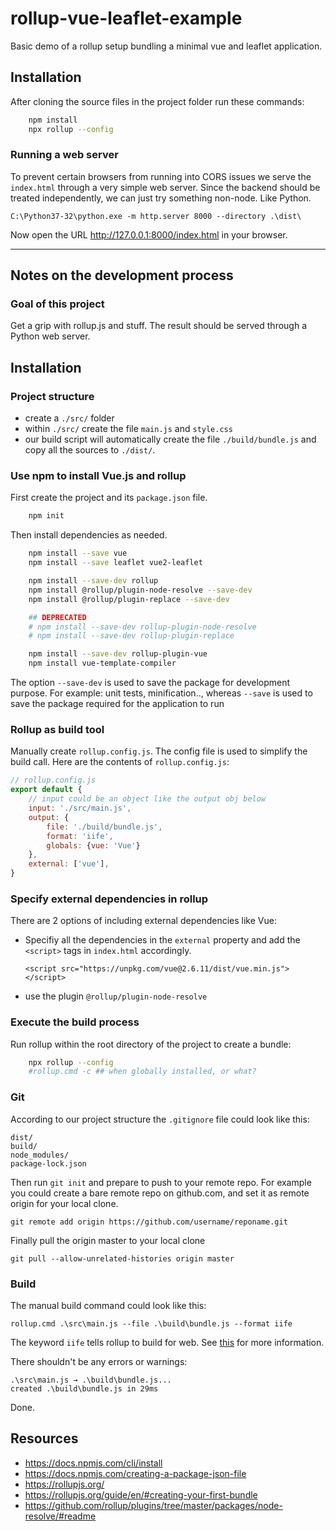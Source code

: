 # rollup-vue-leaflet-example
Basic demo of a rollup setup bundling a minimal vue and leaflet application.

## Installation

After cloning the source files in the project folder run these commands:

```bash
    npm install
    npx rollup --config
```

### Running a web server

To prevent certain browsers from running into CORS issues we serve the
`index.html` through a very simple web server. Since the backend should
be treated independently, we can just try something non-node. Like Python.

    C:\Python37-32\python.exe -m http.server 8000 --directory .\dist\

Now open the URL http://127.0.0.1:8000/index.html in your browser.

---

## Notes on the development process

### Goal of this project
Get a grip with rollup.js and stuff. The result should be served through a
Python web server.

## Installation

### Project structure

- create a `./src/` folder
- within `./src/` create the file `main.js` and `style.css`
- our build script will automatically create the file `./build/bundle.js` and
copy all the sources to `./dist/`.

### Use npm to install Vue.js and rollup


First create the project and its `package.json` file.

```bash
    npm init
```

Then install dependencies as needed.

```bash
    npm install --save vue
    npm install --save leaflet vue2-leaflet

    npm install --save-dev rollup
    npm install @rollup/plugin-node-resolve --save-dev
    npm install @rollup/plugin-replace --save-dev

    ## DEPRECATED
    # npm install --save-dev rollup-plugin-node-resolve
    # npm install --save-dev rollup-plugin-replace

    npm install --save-dev rollup-plugin-vue
    npm install vue-template-compiler
```

The option `--save-dev` is used to save the package for development
purpose. For example: unit tests, minification.., whereas `--save` is used to
save the package required for the application to run


### Rollup as build tool

Manually create `rollup.config.js`. The config file is used to simplify the
build call. Here are the contents of `rollup.config.js`:

```javascript
// rollup.config.js
export default {
    // input could be an object like the output obj below
    input: './src/main.js',
    output: {
        file: './build/bundle.js',
        format: 'iife',
        globals: {vue: 'Vue'}
    },
    external: ['vue'],
}
```

### Specify external dependencies in rollup

There are 2 options of including external dependencies like Vue:
 - Specifiy all the dependencies in the `external` property and
    add the `<script>` tags in `index.html` accordingly.


    ```
    <script src="https://unpkg.com/vue@2.6.11/dist/vue.min.js"></script>
    ```


 - use the plugin `@rollup/plugin-node-resolve`


### Execute the build process

Run rollup within the root directory of the project to create a bundle:

```bash
    npx rollup --config
    #rollup.cmd -c ## when globally installed, or what?
```


### Git

According to our project structure the `.gitignore` file could look like this:

    dist/
    build/
    node_modules/
    package-lock.json

Then run `git init` and prepare to push to your remote repo. For example you could
create a bare remote repo on github.com, and set it as remote origin for your local
clone.

    git remote add origin https://github.com/username/reponame.git

Finally pull the origin master to your local clone

    git pull --allow-unrelated-histories origin master

### Build

The manual build command could look like this:

    rollup.cmd .\src\main.js --file .\build\bundle.js --format iife

The keyword `iife` tells rollup to build for web. See
[this](https://rollupjs.org/guide/en/#outputformat) for more information.

There shouldn't be any errors or warnings:

    .\src\main.js → .\build\bundle.js...
    created .\build\bundle.js in 29ms

Done.



## Resources

- https://docs.npmjs.com/cli/install
- https://docs.npmjs.com/creating-a-package-json-file
- https://rollupjs.org/
- https://rollupjs.org/guide/en/#creating-your-first-bundle
- https://github.com/rollup/plugins/tree/master/packages/node-resolve/#readme
